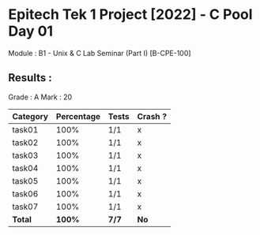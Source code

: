 # Epitech Tek 1 Project [2022] - C Pool Day 01
Module : B1 - Unix & C Lab Seminar (Part I) [B-CPE-100]



## Results :

Grade : A
Mark : 20

|      **Category**      | **Percentage** | **Tests** | **Crash ?** |
|------------------------|----------------|-----------|-------------|
| task01                 | 100%           | 1/1       | x           |
| task02                 | 100%           | 1/1       | x           |
| task03                 | 100%           | 1/1       | x           |
| task04                 | 100%           | 1/1       | x           |
| task05                 | 100%           | 1/1       | x           |
| task06                 | 100%           | 1/1       | x           |
| task07                 | 100%           | 1/1       | x           |
| **Total**              | **100%**       | **7/7**   | **No**      |
